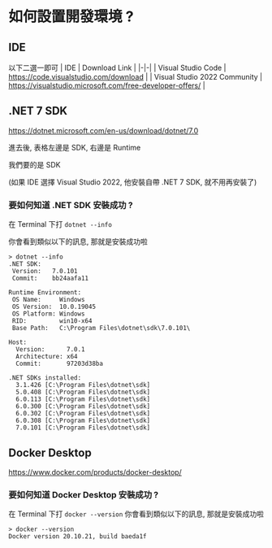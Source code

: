 # 如何設置開發環境 ?

## IDE
以下二選一即可
| IDE | Download Link |
|-|-|
| Visual Studio Code | https://code.visualstudio.com/download |
| Visual Studio 2022 Community | https://visualstudio.microsoft.com/free-developer-offers/ |

## .NET 7 SDK
https://dotnet.microsoft.com/en-us/download/dotnet/7.0

進去後, 表格左邊是 SDK, 右邊是 Runtime

我們要的是 SDK

(如果 IDE 選擇 Visual Studio 2022, 他安裝自帶 .NET 7 SDK, 就不用再安裝了)

### 要如何知道 .NET SDK 安裝成功 ?
在 Terminal 下打 `dotnet --info`

你會看到類似以下的訊息, 那就是安裝成功啦

```
> dotnet --info
.NET SDK:
 Version:   7.0.101
 Commit:    bb24aafa11

Runtime Environment:
 OS Name:     Windows
 OS Version:  10.0.19045
 OS Platform: Windows
 RID:         win10-x64
 Base Path:   C:\Program Files\dotnet\sdk\7.0.101\

Host:
  Version:      7.0.1
  Architecture: x64
  Commit:       97203d38ba

.NET SDKs installed:
  3.1.426 [C:\Program Files\dotnet\sdk]
  5.0.408 [C:\Program Files\dotnet\sdk]
  6.0.113 [C:\Program Files\dotnet\sdk]
  6.0.300 [C:\Program Files\dotnet\sdk]
  6.0.302 [C:\Program Files\dotnet\sdk]
  6.0.308 [C:\Program Files\dotnet\sdk]
  7.0.101 [C:\Program Files\dotnet\sdk]
```
## Docker Desktop
https://www.docker.com/products/docker-desktop/

### 要如何知道 Docker Desktop 安裝成功 ?
在 Terminal 下打 `docker --version`
你會看到類似以下的訊息, 那就是安裝成功啦
```
> docker --version
Docker version 20.10.21, build baeda1f
```


